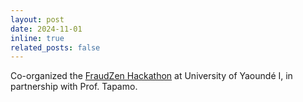 ```yaml
---
layout: post
date: 2024-11-01
inline: true
related_posts: false
---
```


Co-organized the [FraudZen Hackathon](https://aj-kouam.github.io/fraudzen-hackathon/) at University of Yaoundé I, in partnership with Prof. Tapamo.
